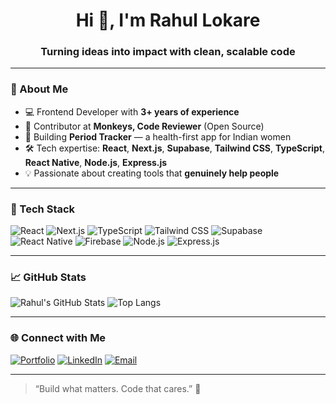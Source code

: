 <h1 align="center">Hi 👋, I'm Rahul Lokare</h1>
<h3 align="center">Turning ideas into impact with clean, scalable code</h3>

---

### 🧠 About Me

- 💻 Frontend Developer with **3+ years of experience**
- 🧪 Contributor at **Monkeys, Code Reviewer** (Open Source)
- 🚀 Building **Period Tracker** — a health-first app for Indian women
- 🛠 Tech expertise: **React**, **Next.js**, **Supabase**, **Tailwind CSS**, **TypeScript**, **React Native**, **Node.js**, **Express.js**
- 💡 Passionate about creating tools that **genuinely help people**

---

### 🧰 Tech Stack

![React](https://img.shields.io/badge/-React-61DAFB?style=for-the-badge&logo=react&logoColor=000)
![Next.js](https://img.shields.io/badge/-Next.js-000?style=for-the-badge&logo=nextdotjs&logoColor=white)
![TypeScript](https://img.shields.io/badge/-TypeScript-3178C6?style=for-the-badge&logo=typescript&logoColor=white)
![Tailwind CSS](https://img.shields.io/badge/-Tailwind%20CSS-38B2AC?style=for-the-badge&logo=tailwind-css&logoColor=white)
![Supabase](https://img.shields.io/badge/-Supabase-3ECF8E?style=for-the-badge&logo=supabase&logoColor=white)
![React Native](https://img.shields.io/badge/-React%20Native-61DAFB?style=for-the-badge&logo=react&logoColor=000)
![Firebase](https://img.shields.io/badge/-Firebase-FFCA28?style=for-the-badge&logo=firebase&logoColor=000)
![Node.js](https://img.shields.io/badge/-Node.js-339933?style=for-the-badge&logo=nodedotjs&logoColor=white)
![Express.js](https://img.shields.io/badge/-Express.js-000?style=for-the-badge&logo=express&logoColor=white)

---

### 📈 GitHub Stats

![Rahul's GitHub Stats](https://github-readme-stats.vercel.app/api?username=Rahullokare&show_icons=true&theme=react)
![Top Langs](https://github-readme-stats.vercel.app/api/top-langs/?username=Rahullokare&layout=compact&theme=react)

---

### 🌐 Connect with Me

[![Portfolio](https://img.shields.io/badge/-My%20Website-000?style=for-the-badge&logo=vercel&logoColor=white)](https://rahullokare.in)
[![LinkedIn](https://img.shields.io/badge/-LinkedIn-0077B5?style=for-the-badge&logo=linkedin&logoColor=white)](https://www.linkedin.com/in/rahul-lokare9/)
[![Email](https://img.shields.io/badge/-Email-000?style=for-the-badge&logo=gmail&logoColor=white)](mailto:lokarerahul55@gmail.com)

---

> “Build what matters. Code that cares.” 🌸
